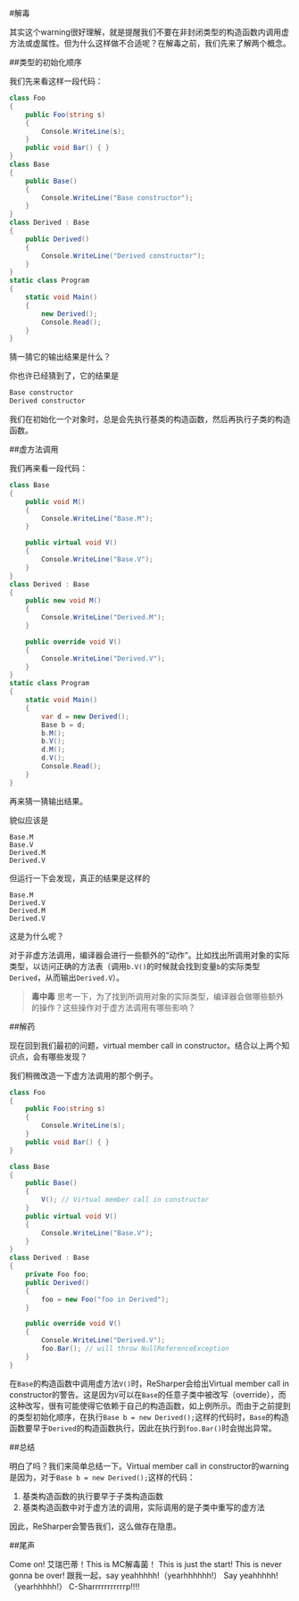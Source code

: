 #解毒

其实这个warning很好理解，就是提醒我们不要在非封闭类型的构造函数内调用虚方法或虚属性。但为什么这样做不合适呢？在解毒之前，我们先来了解两个概念。

##类型的初始化顺序

我们先来看这样一段代码：

```csharp
class Foo
{
    public Foo(string s)
    {
        Console.WriteLine(s);
    }
    public void Bar() { }
}
class Base
{
    public Base()
    {
        Console.WriteLine("Base constructor");
    }
}
class Derived : Base
{
    public Derived()
    {
        Console.WriteLine("Derived constructor");
    }
}
static class Program
{
    static void Main()
    {
        new Derived();
        Console.Read();
    }
}
```

猜一猜它的输出结果是什么？

你也许已经猜到了，它的结果是

```csharp
Base constructor
Derived constructor
```

我们在初始化一个对象时，总是会先执行基类的构造函数，然后再执行子类的构造函数。


##虚方法调用

我们再来看一段代码：

```csharp
class Base
{
    public void M()
    {
        Console.WriteLine("Base.M");
    }

    public virtual void V()
    {
        Console.WriteLine("Base.V");
    }
}
class Derived : Base
{
    public new void M()
    {
        Console.WriteLine("Derived.M");
    }

    public override void V()
    {
        Console.WriteLine("Derived.V");
    }
}
static class Program
{
    static void Main()
    {
        var d = new Derived();
        Base b = d;
        b.M();
        b.V();
        d.M();
        d.V();
        Console.Read();
    }
}
```

再来猜一猜输出结果。

貌似应该是
```plain
Base.M
Base.V
Derived.M
Derived.V
```

但运行一下会发现，真正的结果是这样的
```plain
Base.M
Derived.V
Derived.M
Derived.V
```

这是为什么呢？

对于非虚方法调用，编译器会进行一些额外的“动作”。比如找出所调用对象的实际类型，以访问正确的方法表（调用`b.V()`的时候就会找到变量`b`的实际类型`Derived`，从而输出`Derived.V`）。

> **毒中毒** 思考一下，为了找到所调用对象的实际类型，编译器会做哪些额外的操作？这些操作对于虚方法调用有哪些影响？

##解药

现在回到我们最初的问题，virtual member call in constructor。结合以上两个知识点，会有哪些发现？

我们稍微改造一下虚方法调用的那个例子。

```csharp
class Foo
{
    public Foo(string s)
    {
        Console.WriteLine(s);
    }
    public void Bar() { }
}

class Base
{
    public Base()
    {
        V(); // Virtual member call in constructor
    }
    public virtual void V()
    {
        Console.WriteLine("Base.V");
    }
}
class Derived : Base
{
    private Foo foo;
    public Derived()
    {
        foo = new Foo("foo in Derived");
    }

    public override void V()
    {
        Console.WriteLine("Derived.V");
        foo.Bar(); // will throw NullReferenceException
    }
}
```

在`Base`的构造函数中调用虚方法`V()`时，ReSharper会给出Virtual member call in constructor的警告。这是因为`V`可以在`Base`的任意子类中被改写（override），而这种改写，很有可能使得它依赖于自己的构造函数，如上例所示。而由于之前提到的类型初始化顺序，在执行`Base b = new Derived();`这样的代码时，`Base`的构造函数要早于`Derived`的构造函数执行，因此在执行到`foo.Bar()`时会抛出异常。

##总结

明白了吗？我们来简单总结一下。Virtual member call in constructor的warning是因为，对于`Base b = new Derived();`这样的代码：

1. 基类构造函数的执行要早于子类构造函数
2. 基类构造函数中对于虚方法的调用，实际调用的是子类中重写的虚方法

因此，ReSharper会警告我们，这么做存在隐患。

##尾声

Come on! 艾瑞巴蒂！This is MC解毒菌！
This is just the start!
This is never gonna be over!
跟我一起，say yeahhhhh!（yearhhhhhh!）
Say yeahhhhh!（yearhhhhh!）
C-Sharrrrrrrrrrrp!!!!
